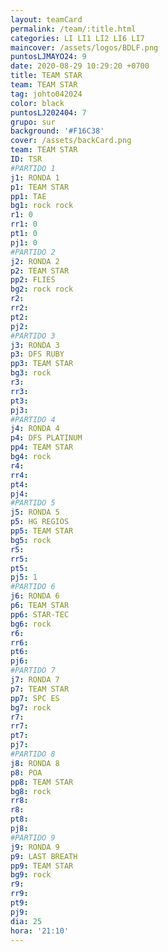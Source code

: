 ```yaml
---
layout: teamCard
permalink: /team/:title.html
categories: LI LI1 LI2 LI6 LI7 
maincover: /assets/logos/BDLF.png
puntosLJMAYO24: 9
date: 2020-08-29 10:29:20 +0700
title: TEAM STAR
team: TEAM STAR
tag: johto042024
color: black
puntosLJ202404: 7
grupo: sur
background: '#F16C38'
cover: /assets/backCard.png
team: TEAM STAR
ID: TSR
#PARTIDO 1
j1: RONDA 1
p1: TEAM STAR
pp1: TAE
bg1: rock rock
r1: 0
rr1: 0
pt1: 0
pj1: 0
#PARTIDO 2
j2: RONDA 2
p2: TEAM STAR
pp2: FLIES
bg2: rock rock
r2: 
rr2: 
pt2: 
pj2: 
#PARTIDO 3
j3: RONDA 3
p3: DFS RUBY
pp3: TEAM STAR
bg3: rock
r3: 
rr3: 
pt3: 
pj3: 
#PARTIDO 4
j4: RONDA 4
p4: DFS PLATINUM
pp4: TEAM STAR
bg4: rock 
r4: 
rr4: 
pt4: 
pj4: 
#PARTIDO 5
j5: RONDA 5
p5: HG REGIOS
pp5: TEAM STAR
bg5: rock 
r5: 
rr5: 
pt5: 
pj5: 1
#PARTIDO 6
j6: RONDA 6
p6: TEAM STAR
pp6: STAR-TEC
bg6: rock 
r6: 
rr6: 
pt6: 
pj6: 
#PARTIDO 7
j7: RONDA 7
p7: TEAM STAR
pp7: SPC ES
bg7: rock 
r7: 
rr7: 
pt7: 
pj7: 
#PARTIDO 8
j8: RONDA 8
p8: POA
pp8: TEAM STAR
bg8: rock 
rr8: 
r8: 
pt8: 
pj8: 
#PARTIDO 9
j9: RONDA 9
p9: LAST BREATH
pp9: TEAM STAR
bg9: rock
r9: 
rr9: 
pt9: 
pj9: 
dia: 25
hora: '21:10'
---
```



